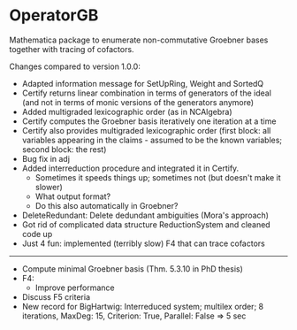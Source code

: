# OperatorGB
Mathematica package to enumerate non-commutative Groebner bases together with tracing of cofactors.

Changes compared to version 1.0.0:
  * Adapted information message for SetUpRing, Weight and SortedQ
  * Certify returns linear combination in terms of generators of the ideal (and not in terms of monic versions of the generators anymore)
  * Added multigraded lexicographic order (as in NCAlgebra)
  * Certify computes the Groebner basis iteratively one iteration at a time
  * Certify also provides multigraded lexicographic order (first block: all variables appearing in the claims - assumed to be the known variables; second block: the rest)
  * Bug fix in adj
  * Added interreduction procedure and integrated it in Certify.
      - Sometimes it speeds things up; sometimes not (but doesn't make it slower)
      - What output format?
      - Do this also automatically in Groebner?
 * DeleteRedundant: Delete dedundant ambiguities (Mora's approach)
  * Got rid of complicated data structure ReductionSystem and cleaned code up
  * Just 4 fun: implemented (terribly slow) F4 that can trace cofactors
  ---------
  * Compute minimal Groebner basis (Thm. 5.3.10 in PhD thesis)
  * F4:
      - Improve performance
  * Discuss F5 criteria
  * New record for BigHartwig: Interreduced system; multilex order; 8 iterations, MaxDeg: 15, Criterion: True, Parallel: False => 5 sec
  
